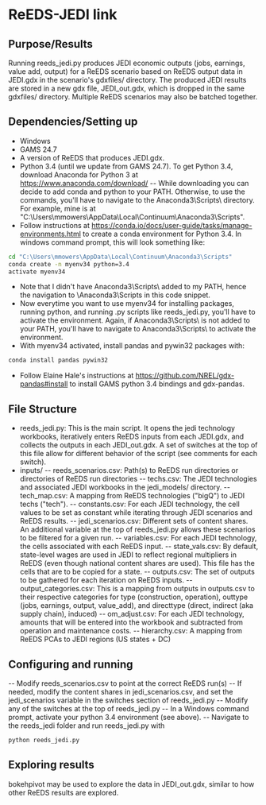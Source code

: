 # ReEDS-JEDI link

## Purpose/Results
Running reeds_jedi.py produces JEDI economic outputs (jobs, earnings, value add, output) for a ReEDS scenario based on ReEDS output data in JEDI.gdx in the scenario's gdxfiles/ directory. The produced JEDI results are stored in a new gdx file, JEDI_out.gdx, which is dropped in the same gdxfiles/ directory. Multiple ReEDS scenarios may also be batched together.

## Dependencies/Setting up
- Windows
- GAMS 24.7
- A version of ReEDS that produces JEDI.gdx.
- Python 3.4 (until we update from GAMS 24.7). To get Python 3.4, download Anaconda for Python 3 at https://www.anaconda.com/download/
-- While downloading you can decide to add conda and python to your PATH. Otherwise, to use the commands, you'll have to navigate to the Anaconda3\Scripts\ directory. For example, mine is at "C:\Users\mmowers\AppData\Local\Continuum\Anaconda3\Scripts".
- Follow instructions at https://conda.io/docs/user-guide/tasks/manage-environments.html to create a conda environment for Python 3.4. In windows command prompt, this will look something like:
```bash
cd "C:\Users\mmowers\AppData\Local\Continuum\Anaconda3\Scripts"
conda create -n myenv34 python=3.4
activate myenv34
```
- Note that I didn't have Anaconda3\Scripts\ added to my PATH, hence the navigation to \Anaconda3\Scripts in this code snippet.
- Now everytime you want to use myenv34 for installing packages, running python, and running .py scripts like reeds_jedi.py, you'll have to activate the environment. Again, if Anaconda3\Scripts\ is not added to your PATH, you'll have to navigate to Anaconda3\Scripts\ to activate the environment.
- With myenv34 activated, install pandas and pywin32 packages with:
```bash
conda install pandas pywin32
```
- Follow Elaine Hale's instructions at https://github.com/NREL/gdx-pandas#install to install GAMS python 3.4 bindings and gdx-pandas.

## File Structure
- reeds_jedi.py: This is the main script. It opens the jedi technology workbooks, iteratively enters ReEDS inputs from each JEDI.gdx, and collects the outputs in each JEDI_out.gdx. A set of switches at the top of this file allow for different behavior of the script (see comments for each switch).
- inputs/
-- reeds_scenarios.csv: Path(s) to ReEDS run directories or directories of ReEDS run directories
-- techs.csv: The JEDI technologies and associated JEDI workbooks in the jedi_models/ directory.
-- tech_map.csv: A mapping from ReEDS technologies ("bigQ") to JEDI techs ("tech").
-- constants.csv: For each JEDI technology, the cell values to be set as constant while iterating through JEDI scenarios and ReEDS results.
-- jedi_scenarios.csv: Different sets of content shares. An additional variable at the top of reeds_jedi.py allows these scenarios to be filtered for a given run.
-- variables.csv: For each JEDI technology, the cells associated with each ReEDS input.
-- state_vals.csv: By default, state-level wages are used in JEDI to reflect regional multipliers in ReEDS (even though national content shares are used). This file has the cells that are to be copied for a state.
-- outputs.csv: The set of outputs to be gathered for each iteration on ReEDS inputs.
-- output_categories.csv: This is a mapping from outputs in outputs.csv to their respective categories for type (construction, operation), outtype (jobs, earnings, output, value_add), and directtype (direct, indirect (aka supply chain), induced)
-- om_adjust.csv: For each JEDI technology, amounts that will be entered into the workbook and subtracted from operation and maintenance costs.
-- hierarchy.csv: A mapping from ReEDS PCAs to JEDI regions (US states + DC)

## Configuring and running
-- Modify reeds_scenarios.csv to point at the correct ReEDS run(s)
-- If needed, modify the content shares in jedi_scenarios.csv, and set the jedi_scenarios variable in the switches section of reeds_jedi.py
-- Modify any of the switches at the top of reeds_jedi.py
-- In a Windows command prompt, activate your python 3.4 environment (see above).
-- Navigate to the reeds_jedi folder and run reeds_jedi.py with
```bash
python reeds_jedi.py
```

## Exploring results
bokehpivot may be used to explore the data in JEDI_out.gdx, similar to how other ReEDS results are explored.

